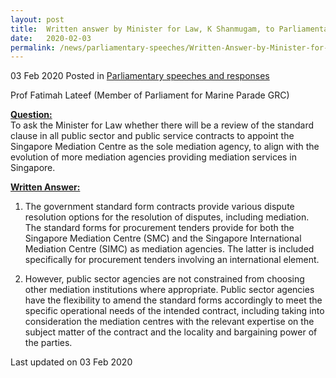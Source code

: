 ```yaml
---
layout: post
title:  Written answer by Minister for Law, K Shanmugam, to Parliamentary Question on the Standard Clause in Public Sector and Public Service Contracts
date:   2020-02-03
permalink: /news/parliamentary-speeches/Written-Answer-by-Minister-for-Law-K-Shanmugam-to-Parliamentary-Question-on-the-Standard-Clause-in-Public-Sector-and-Public-Service-Contracts
---
```


03 Feb 2020 Posted in [Parliamentary speeches and responses](/news/parliamentary-speeches)

Prof Fatimah Lateef (Member of Parliament for Marine Parade GRC)

<b><u>Question:</u></b>  
To ask the Minister for Law whether there will be a review of the standard clause in all public sector and public service contracts to appoint the Singapore Mediation Centre as the sole mediation agency, to align with the evolution of more mediation agencies providing mediation services in Singapore. 

<b><u>Written Answer:</u></b>  

1.	The government standard form contracts provide various dispute resolution options for the resolution of disputes, including mediation. The standard forms for procurement tenders provide for both the Singapore Mediation Centre (SMC) and the Singapore International Mediation Centre (SIMC) as mediation agencies. The latter is included specifically for procurement tenders involving an international element. 

2.	However, public sector agencies are not constrained from choosing other mediation institutions where appropriate.  Public sector agencies have the flexibility to amend the standard forms accordingly to meet the specific operational needs of the intended contract, including taking into consideration the mediation centres with the relevant expertise on the subject matter of the contract and the locality and bargaining power of the parties. 

<p class="right-side-updated">Last updated on 03 Feb 2020</p>

